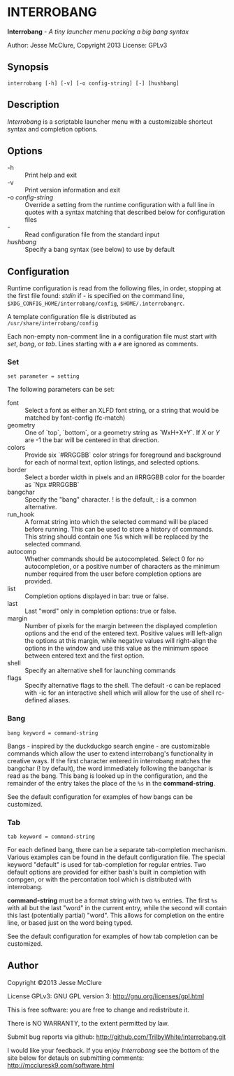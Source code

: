 # INTERROBANG

**Interrobang** - *A tiny launcher menu packing a big bang syntax*

Author: Jesse McClure, Copyright 2013
License: GPLv3

## Synopsis

`interrobang [-h] [-v] [-o config-string] [-] [hushbang]`

## Description

*Interrobang* is a scriptable launcher menu with a customizable shortcut syntax and completion options. 

## Options

<dl>
<dt>-h</dt>
	<dd>Print help and exit</dd>
<dt>-v</dt>
	<dd>Print version information and exit</dd>
<dt>-o <i>config-string</i></dt>
	<dd>Override a setting from the runtime configuration with a full line in quotes with a syntax matching that described below for configuration files</dd>
<dt>-</dt>
	<dd>Read configuration file from the standard input</dd>
<dt><i>hushbang</i></dt>
	<dd>Specify a bang syntax (see below) to use by default</dd>
</dl>

## Configuration

Runtime configuration is read from the following files, in order, stopping at the first file found: 
*stdin* if *-* is specified on the command line, 
`$XDG_CONFIG_HOME/interrobang/config`,
`$HOME/.interrobangrc`.

A template configuration file is distributed as `/usr/share/interrobang/config`

Each non-empty non-comment line in a configuration file must start with
*set*, *bang*, or *tab*.
Lines starting with a `#` are ignored as comments.

### Set

```
set parameter = setting
```


The following parameters can be set: 

<dl>
<dt>font</dt>
	<dd>Select a font as either an XLFD font string, or a string that would be matched by font-config (fc-match)</dd>
<dt>geometry</dt>
	<dd>One of `top`, `bottom`, or a geometry string as `WxH+X+Y`. If
	<i>X</i> or <i>Y</i> are -1 the bar will be centered in that direction.
<dt>colors</dt>
	<dd>Provide six `#RRGGBB` color strings for foreground and background for each of normal text, option listings, and selected options.</dd>
<dt>border</dt>
	<dd>Select a border width in pixels and an #RRGGBB color for the boarder as `Npx #RRGGBB`</dd>
<dt>bangchar</dt>
	<dd>Specify the "bang" character. ! is the default, : is a common alternative.</dd>
<dt>run_hook</dt>
	<dd>A format string into which the selected command will be placed before running. This can be used to store a history of commands. This string should contain one %s which will be replaced by the selected command. </dd>
<dt>autocomp</dt>
	<dd>Whether commands should be autocompleted. Select 0 for no autocompletion, or a positive number of characters as the minimum number required from the user before completion options are provided.</dd>
<dt>list</dt>
	<dd>Completion options displayed in bar: true or false.</dd>
<dt>last</dt>
	<dd>Last "word" only in completion options: true or false.</dd>
<dt>margin</dt>
	<dd>Number of pixels for the margin between the displayed completion options and the end of the entered text. Positive values will left-align the options at this margin, while negative values will right-align the options in the window and use this value as the minimum space between entered text and the first option.</dd>
<dt>shell</dt>
	<dd>Specify an alternative shell for launching commands</dd>
<dt>flags</dt>
	<dd>Specify alternative flags to the shell. The default -c can be replaced with -ic for an interactive shell which will allow for the use of shell rc-defined aliases.</dd>
</dl>

### Bang

```
bang keyword = command-string
```

Bangs - inspired by the duckduckgo search engine - are customizable 
commands which allow the user to extend interrobang's functionality in 
creative ways. If the first character entered in interrobang matches the 
bangchar (! by default), the word immediately following the bangchar is 
read as the bang. This bang is looked up in the configuration, and the 
remainder of the entry takes the place of the `%s` in the **command-string**.

See the default configuration for examples of how bangs can be 
customized. 

### Tab

```
tab keyword = command-string
```

For each defined bang, there can be a separate tab-completion mechanism. 
Various examples can be found in the default configuration file. The 
special keyword "default" is used for tab-completion for regular 
entries. Two default options are provided for either bash's built in 
completion with compgen, or with the percontation tool which is 
distributed with interrobang. 

**command-string** must be a format string with two `%s` entries. The 
first `%s` with all but the last "word" in the current entry, while the 
second will contain this last (potentially partial) "word". This allows 
for completion on the entire line, or based just on the word being 
typed.

See the default configuration for examples of how tab completion can be 
customized. 

## Author

Copyright &copy;2013 Jesse McClure

License GPLv3: GNU GPL version 3: http://gnu.org/licenses/gpl.html

This is free software: you are free to change and redistribute it.

There is NO WARRANTY, to the extent permitted by law. 

Submit bug reports via github: http://github.com/TrilbyWhite/interrobang.git

I would like your feedback. If you enjoy *Interrobang*
see the bottom of the site below for detauls on submitting comments: http://mccluresk9.com/software.html

